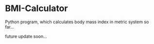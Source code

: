 # BMI-Calculator

Python program, which calculates body mass index in metric system so far...

future update soon...
